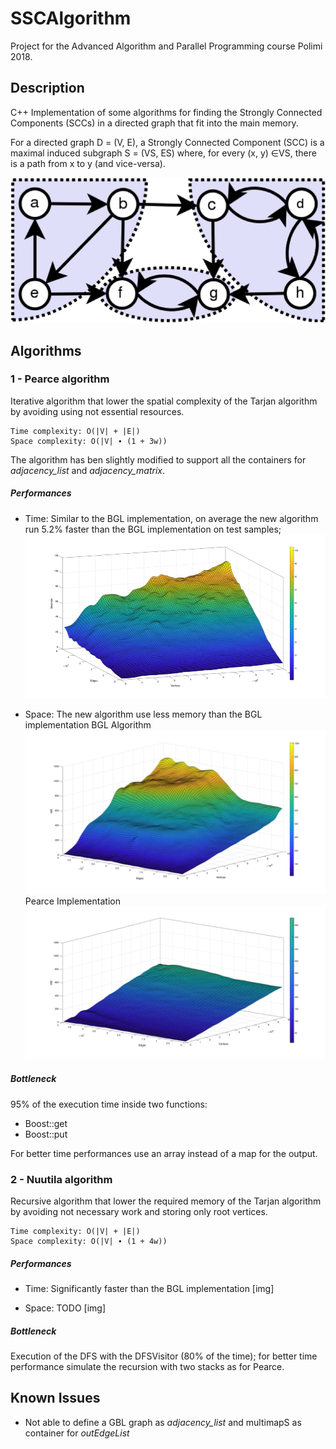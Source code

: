 # SSCAlgorithm
Project for the Advanced Algorithm and Parallel Programming course Polimi 2018.
## Description

C++ Implementation of some algorithms for finding the Strongly Connected Components (SCCs) in a directed graph that fit into the main memory.

For a directed graph D = (V, E), a Strongly Connected Component (SCC) is a maximal induced subgraph S = (VS, ES) where, for every (x, y) ∈VS, there is a path from x to y (and vice-versa).

![Strong Components](/Images/IntroStrongComponents.png)

## Algorithms

### 1 - Pearce algorithm
Iterative algorithm that lower the spatial complexity of the Tarjan algorithm by avoiding using not essential resources.

    Time complexity: O(|V| + |E|)
    Space complexity: O(|V| ∙ (1 + 3w))

The algorithm has ben slightly modified to support all the containers for *adjacency_list* and *adjacency_matrix*.

##### Performances
- Time: Similar to the BGL implementation, on average the new algorithm run 5.2% faster than the BGL implementation on test samples;
![Time Pearce](/Images/TimePearce.png)

- Space: The new algorithm use less memory than the BGL implementation
BGL Algorithm
![Space BGL](Images/SpaceBGL.png)
Pearce Implementation
![Space Pearce](Images/SpacePearce.png)

##### Bottleneck
95% of the execution time inside two functions:
- Boost::get
- Boost::put

For better time performances use an array instead of a map for the output.

### 2 - Nuutila algorithm
Recursive algorithm that lower the required memory of the Tarjan algorithm by avoiding not necessary work and storing only root vertices.

    Time complexity: O(|V| + |E|)
    Space complexity: O(|V| ∙ (1 + 4w))

##### Performances
- Time: Significantly faster than the BGL implementation
[img]

- Space: TODO
[img]

##### Bottleneck
Execution of the DFS with the DFSVisitor (80% of the time); for better time performance simulate the recursion with two stacks as for Pearce.


## Known Issues
- Not able to define a GBL graph as *adjacency_list* and multimapS as container for *outEdgeList*
